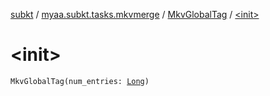 [subkt](../../index.md) / [myaa.subkt.tasks.mkvmerge](../index.md) / [MkvGlobalTag](index.md) / [&lt;init&gt;](./-init-.md)

# &lt;init&gt;

`MkvGlobalTag(num_entries: `[`Long`](https://kotlinlang.org/api/latest/jvm/stdlib/kotlin/-long/index.html)`)`
